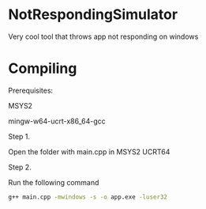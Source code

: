 # NotRespondingSimulator
Very cool tool that throws app not responding on windows
# Compiling
Prerequisites:

MSYS2

mingw-w64-ucrt-x86_64-gcc

Step 1.

Open the folder with main.cpp in MSYS2 UCRT64

Step 2. 

Run the following command
```bash
g++ main.cpp -mwindows -s -o app.exe -luser32
```
